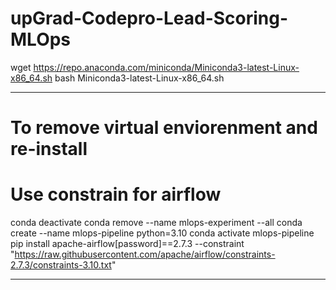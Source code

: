 # upGrad-Codepro-Lead-Scoring-MLOps

wget https://repo.anaconda.com/miniconda/Miniconda3-latest-Linux-x86_64.sh
bash Miniconda3-latest-Linux-x86_64.sh 


---
# To remove virtual enviorenment and re-install
# Use constrain for airflow 

conda deactivate
conda remove --name mlops-experiment --all
conda create --name mlops-pipeline python=3.10
conda activate mlops-pipeline
pip install apache-airflow[password]==2.7.3 --constraint "https://raw.githubusercontent.com/apache/airflow/constraints-2.7.3/constraints-3.10.txt"

-----